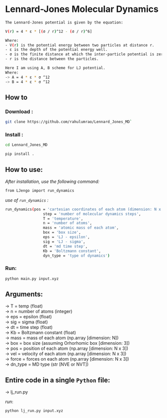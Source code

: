 # Lennard-Jones Molecular Dynamics
```bash
The Lennard-Jones potential is given by the equation:

V(r) = 4 * ε * [(σ / r)^12 - (σ / r)^6]

Where:
- V(r) is the potential energy between two particles at distance r.
- ε is the depth of the potential energy well.
- σ is the finite distance at which the inter-particle potential is zero.
- r is the distance between the particles.

Here I am using A, B scheme for LJ potential.
Where:
-> A = 4 * ε * σ ^12 
-> B = 4 * ε * σ ^12
```

## How to
### Download :
```bash
git clone https://github.com/rahulumrao/Lennard_Jones_MD`
```

### Install :
```bash
cd Lennard_Jones_MD

pip install .
```

## How to use:
_After installation, use the following command:_ <br>

```bash
from LJengo import run_dynamics
```

_use of `run_dynamics` :_ <br>

```bash
run_dynamics(pos = 'cartesian coordinates of each atom (dimension: N x 3)', 
                 step = 'number of molecular dynamics steps', 
                 T = 'temperature',
                 n = 'number of atoms',
                 mass = 'atomic mass of each atom',
                 box = 'box size',
                 eps = 'LJ - epsilon',
                 sig = 'LJ - sigma',
                 dt = 'md time step',
                 Kb = 'Boltzmann constant',
                 dyn_type = 'type of dynamics')
```

### Run:

``` bash
python main.py input.xyz
```

## Arguments:
-> T = temp                 (float)     <br>
-> n = number of atoms      (integer)   <br>
-> eps = epsilon            (float)     <br>
-> sig = sigma              (float)     <br>
-> dt = time step           (float)     <br>
-> Kb = Boltzmann constant  (float)     <br>
-> mass = mass of each atom (np.array [dimension: N])               <br>
-> box = box size       (assuming Orhorhomic box [dimension: 3])    <br>
-> pos = position of each atom (np.array [dimension: N x 3])        <br>
-> vel = velocity of each atom (np.array [dimension: N x 3])        <br>
-> force = forces on each atom (np.array [dimension: N x 3])        <br>
-> dn_type = MD type (str [NVE or NVT])


## Entire code in a single `Python` file:
-> lj_run.py

_run_:

```bash
python lj_run.py input.xyz
```